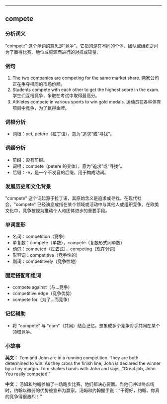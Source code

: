 
---------------
## compete
### 分析词义
"compete" 这个单词的意思是“竞争”。它指的是在不同的个体、团队或组织之间为了赢得比赛、地位或资源而进行的对抗或较量。

### 例句
1. The two companies are competing for the same market share.
   两家公司正在争夺相同的市场份额。
2. Students compete with each other to get the highest score in the exam.
   学生们互相竞争，争取在考试中取得最高分。
3. Athletes compete in various sports to win gold medals.
   运动员在各种体育项目中竞争，为了赢得金牌。

### 词根分析
- 词根：pet, petere（拉丁语），意为“追求”或“寻找”。

### 词缀分析
- 前缀：没有前缀。
- 词根：compete（petere 的变体），意为“追求”或“寻找”。
- 后缀：-e，是一个不发音的后缀，用于构成动词。

### 发展历史和文化背景
"compete" 这个词起源于拉丁语，其原始含义是追求或寻找。在现代社会，"compete" 已经演变成指在某个领域或活动中与其他人或组织竞争。在欧美文化中，竞争被视为推动个人和团体进步的重要手段。

### 单词变形
- 名词：competition（竞争）
- 单复数：compete（单数），compete（复数形式同单数）
- 动词：competed（过去式），competing（现在分词）
- 形容词：competitive（竞争性的）
- 副词：competitively（竞争性地）

### 固定搭配和组词
- compete against（与…竞争）
- competitive edge（竞争优势）
- compete for（为了…而竞争）

### 记忆辅助
- 将 "compete" 与 "com"（共同）结合记忆，想象成多个竞争对手共同在某个领域竞争。

### 小故事
**英文：** 
Tom and John are in a running competition. They are both determined to win. As they cross the finish line, John is declared the winner by a tiny margin. Tom shakes hands with John and says, "Great job, John. You really competed!"

**中文：**
汤姆和约翰参加了一场跑步比赛。他们都决心要赢。当他们冲过终点线时，约翰以微弱的优势被宣布为赢家。汤姆和约翰握手说：“干得好，约翰。你真的竞争得很激烈！”

